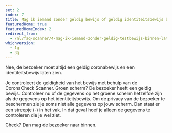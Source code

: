 ```yaml
---
set: 2
index: 7
title: Mag ik iemand zonder geldig bewijs of geldig identiteitsbewijs binnen laten?  
featuredHome: true
featuredHomeIndex: 2
redirect_from: 
  - /nl/faq-scanner/4-mag-ik-iemand-zonder-geldig-testbewijs-binnen-laten
whichversion:
  - 1g
  - 3g
---
```

Nee, de bezoeker moet altijd een geldig coronabewijs en een identiteitsbewijs laten zien.

Je controleert de geldigheid van het bewijs met behulp van de CoronaCheck Scanner. Groen scherm? De bezoeker heeft een geldig bewijs. Controleer nu of de gegevens op het groene scherm hetzelfde zijn als de gegevens op het identiteitsbewijs. Om de privacy van de bezoeker te beschermen zie je soms niet alle gegevens op jouw scherm. Dan staat er een streepje (-) in het vak. In dat geval hoef je alleen de gegevens te controleren die je wel ziet.

Check? Dan mag de bezoeker naar binnen.
